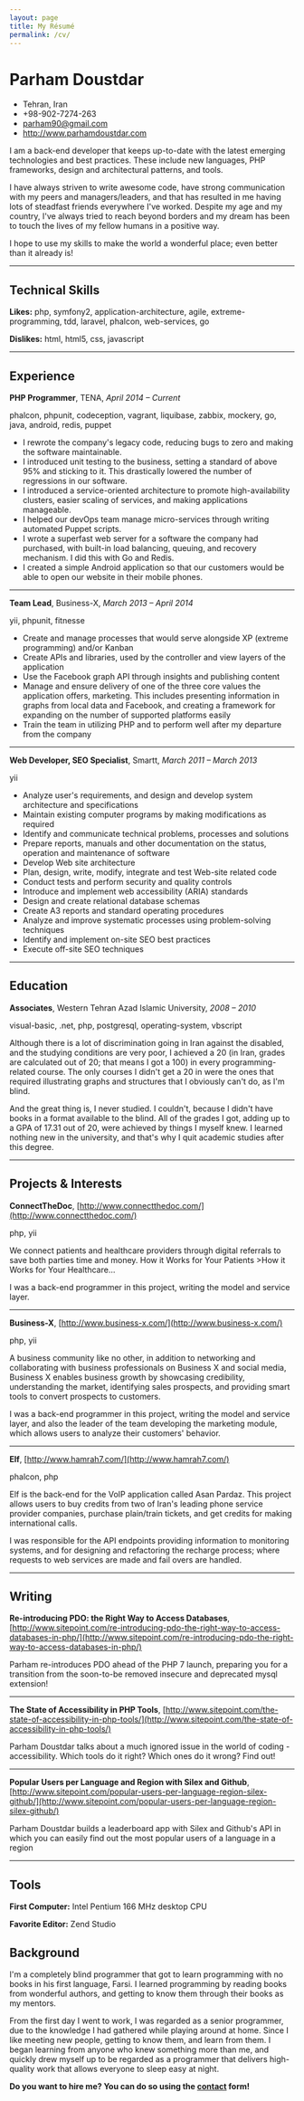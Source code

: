 ```yaml
---
layout: page
title: My Résumé
permalink: /cv/
---
```


# Parham Doustdar

- Tehran, Iran
- +98-902-7274-263
- parham90@gmail.com
- http://www.parhamdoustdar.com


I am a back-end developer that keeps up-to-date with the latest emerging technologies and best practices. These include new languages, PHP frameworks, design and architectural patterns, and tools.

I have always striven to write awesome code, have strong communication with my peers and managers/leaders, and that has resulted in me having lots of steadfast friends everywhere I&#39;ve worked. Despite my age and my country, I&#39;ve always tried to reach beyond borders and my dream has been to touch the lives of my fellow humans in a positive way.

I hope to use my skills to make the world a wonderful place; even better than it already is!

---

## Technical Skills

**Likes:** php, symfony2, application-architecture, agile, extreme-programming, tdd, laravel, phalcon, web-services, go

**Dislikes:** html, html5, css, javascript

---

## Experience

**PHP Programmer**, TENA, *April 2014 – Current*

phalcon, phpunit, codeception, vagrant, liquibase, zabbix, mockery, go, java, android, redis, puppet

- I rewrote the company&#39;s legacy code, reducing bugs to zero and making the software maintainable.
- I introduced unit testing to the business, setting a standard of above 95% and sticking to it. This drastically lowered the number of regressions in our software.
- I introduced a service-oriented architecture to promote high-availability clusters, easier scaling of services, and making applications manageable.
- I helped our devOps team manage micro-services through writing automated Puppet scripts.
- I wrote a superfast web server for a software the company had purchased, with built-in load balancing, queuing, and recovery mechanism. I did this with Go and Redis.
- I created a simple Android application so that our customers would be able to open our website in their mobile phones.

---

**Team Lead**, Business-X, *March 2013 – April 2014*

yii, phpunit, fitnesse

* Create and manage processes that would serve alongside XP (extreme programming) and/or Kanban
* Create APIs and libraries, used by the controller and view layers of the application
* Use the Facebook graph API through insights and publishing content
* Manage and ensure delivery of one of the three core values the application offers, marketing. This includes presenting information in graphs from local data and Facebook, and creating a framework for expanding on the number of supported platforms easily
* Train the team in utilizing PHP and to perform well after my departure from the company

---

**Web Developer, SEO Specialist**, Smartt, *March 2011 – March 2013*

yii

* Analyze user&#39;s requirements, and design and develop system architecture and specifications
* Maintain existing computer programs by making modifications as required
* Identify and communicate technical problems, processes and solutions
* Prepare reports, manuals and other documentation on the status, operation and maintenance of software
* Develop Web site architecture
* Plan, design, write, modify, integrate and test Web-site related code 
* Conduct tests and perform security and quality controls
* Introduce and implement web accessibility (ARIA) standards
* Design and create relational database schemas
* Create A3 reports and standard operating procedures
* Analyze and improve systematic processes using problem-solving techniques
* Identify and implement on-site SEO best practices
* Execute off-site SEO techniques

---

## Education

**Associates**, Western Tehran Azad Islamic University, *2008 – 2010*

visual-basic, .net, php, postgresql, operating-system, vbscript

Although there is a lot of discrimination going in Iran against the disabled, and the studying conditions are very poor, I achieved a 20 (in Iran, grades are calculated out of 20; that means I got a 100) in every programming-related course. The only courses I didn&#39;t get a 20 in were the ones that required illustrating graphs and structures that I obviously can&#39;t do, as I&#39;m blind.

And the great thing is, I never studied. I couldn&#39;t, because I didn&#39;t have books in a format available to the blind. All of the grades I got, adding up to a GPA of 17.31 out of 20, were achieved by things I myself knew. I learned nothing new in the university, and that&#39;s why I quit academic studies after this degree.

---


## Projects &amp; Interests

**ConnectTheDoc**, [http://www.connectthedoc.com/](http://www.connectthedoc.com/)

php, yii

We connect patients and healthcare providers through digital referrals to save both parties time and money. How it Works for Your Patients &gt;How it Works for Your Healthcare…
  
I was a back-end programmer in this project, writing the model and service layer.

---

**Business-X**, [http://www.business-x.com/](http://www.business-x.com/)

php, yii

A business community like no other, in addition to networking and collaborating with business professionals on Business X and social media, Business X enables business growth by showcasing credibility, understanding the market, identifying sales prospects, and providing smart tools to convert prospects to customers. 
  
I was a back-end programmer in this project, writing the model and service layer, and also the leader of the team developing the marketing module, which allows users to analyze their customers&#39; behavior.

---

**Elf**, [http://www.hamrah7.com/](http://www.hamrah7.com/)

phalcon, php

Elf is the back-end for the VoIP application called Asan Pardaz. This project allows users to buy credits from two of Iran&#39;s leading phone service provider companies, purchase plain/train tickets, and get credits for making international calls.
  
I was responsible for the API endpoints providing information to monitoring systems, and for designing and refactoring the recharge process; where requests to web services are made and fail overs are handled.

---

## Writing

**Re-introducing PDO: the Right Way to Access Databases**, [http://www.sitepoint.com/re-introducing-pdo-the-right-way-to-access-databases-in-php/](http://www.sitepoint.com/re-introducing-pdo-the-right-way-to-access-databases-in-php/)


Parham re-introduces PDO ahead of the PHP 7 launch, preparing you for a transition from the soon-to-be removed insecure and deprecated mysql extension!

---

**The State of Accessibility in PHP Tools**, [http://www.sitepoint.com/the-state-of-accessibility-in-php-tools/](http://www.sitepoint.com/the-state-of-accessibility-in-php-tools/)


Parham Doustdar talks about a much ignored issue in the world of coding - accessibility. Which tools do it right? Which ones do it wrong? Find out!

---

**Popular Users per Language and Region with Silex and Github**, [http://www.sitepoint.com/popular-users-per-language-region-silex-github/](http://www.sitepoint.com/popular-users-per-language-region-silex-github/)


Parham Doustdar builds a leaderboard app with Silex and Github&#39;s API in which you can easily find out the most popular users of a language in a region

---

## Tools

**First Computer:** Intel Pentium 166 MHz desktop CPU

**Favorite Editor:** Zend Studio

## Background

I&#39;m a completely blind programmer that got to learn programming with no books in his first language, Farsi. I learned programming by reading books from wonderful authors, and getting to know them through their books as my mentors.

From the first day I went to work, I was regarded as a senior programmer, due to the knowledge I had gathered while playing around at home. Since I like meeting new people, getting to know them, and learn from them. I began learning from anyone who knew something more than me, and quickly drew myself up to be regarded as a programmer that delivers high-quality work that allows everyone to sleep easy at night.

**Do you want to hire me? You can do so using the [contact](/contact) form!**